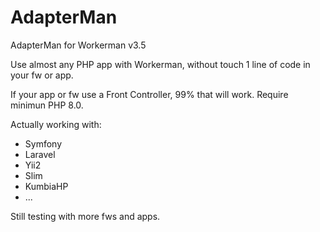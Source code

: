 # AdapterMan
AdapterMan for Workerman v3.5

Use almost any PHP app with Workerman, without touch 1 line of code in your fw or app.

If your app or fw use a Front Controller, 99% that will work. Require minimun PHP 8.0.

Actually working with:
- Symfony
- Laravel
- Yii2
- Slim
- KumbiaHP
- ...

Still testing with more fws and apps.
